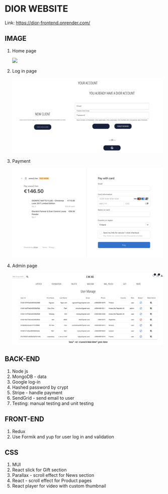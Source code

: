 # DIOR WEBSITE

Link: https://dior-frontend.onrender.com/

## IMAGE

1. Home page

   ![](./src/image/HomePage.png)

2. Log in page

   ![](./src/image/LogIn.png)

3. Payment

   ![](./src/image/Payment.png)

4. Admin page

   ![](./src/image/Admin.png)

## BACK-END

1. Node js
2. MongoDB - data
3. Google log-in
4. Hashed password by crypt
5. Stripe - handle payment
6. SendGrid - send email to user
7. Testing: manual testing and unit testing

## FRONT-END

1. Redux
2. Use Formik and yup for user log in and validation

## CSS

1. MUI
2. React slick for Gift section
3. Parallax - scroll effect for News section
4. React - scroll effect for Product pages
5. React player for video with custom thumbnail
